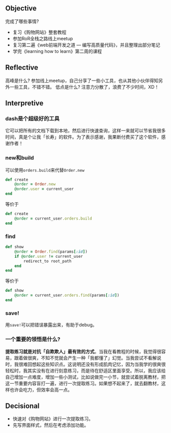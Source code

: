 ## Objective

完成了哪些事情?

- 复习《购物网站》整套教程
- 参加RoR全栈之路线上meetup
- 复习第二遍《web前端开发之道 — 编写高质量代码》，并且整理出部分笔记
- 学完《learning how to learn》第二周的课程

## Reflective

高峰是什么? 参加线上meetup，自己分享了一些小工具，也从其他小伙伴得知另外一些工具，不错不错。
低点是什么? 注意力分散了，浪费了不少时间，XD！

## Interpretive

### **dash是个超级好的工具**

它可以把所有的文档下载到本地，然后进行快速查询，这样一来就可以节省我很多时间，真是个让我「长寿」的软件。为了表示感谢，我果断付费买了这个软件，感谢作者！

### **new和build**

可以使用`orders.build`来代替`Order.new`

```ruby
def create
	@order = Order.new
	@order.user = current_user
end
```

等价于

```ruby
def create
	@order = current_user.orders.build
end
```

### **find**

```ruby
def show
	@order = Order.find(params[:id])
	if @order.user != current_user
		redirect_to root_path
	end
end
```

等价于

```ruby
def show
	@order = current_user.orders.find(params[:id])
end
```

### **save!** 

用`save!`可以把错误暴露出来，有助于debug。

### **一个重要的领悟是什么?**

**提取练习就是对抗「自欺欺人」最有效的方式**。当我在看教程的时候，我觉得很容易，跟着做很爽，不知不觉就会产生一种「我都懂了」幻觉。当我尝试不看解说时，我很难回想起这些知识点。这说明还没有形成肌肉记忆，因为当我学的很爽很轻松时，我其实没有在进行刻意练习，而是待在舒适区里面享受。所以，我应该给自己增加一点难度，增加一些小测试，比如说做完一小节，就尝试着脱离教材，把这一节重要内容盲打一遍，进行一次提取练习。如果想不起来了，就去翻教材，这样也许会吃力，但效率会高一点。

## Decisional

- 快速对《购物网站》进行一次提取练习。
- 先写界面样式，然后在考虑添加功能。

